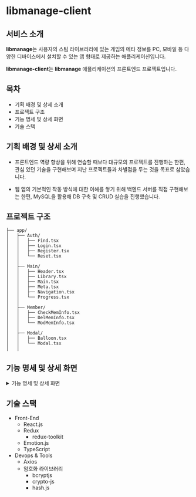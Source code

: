 # libmanage-client

## 서비스 소개
**libmanage**는 사용자의 스팀 라이브러리에 있는 게임의 메타 정보를 PC, 모바일 등 다양한 디바이스에서 설치할 수 있는 앱 형태로 제공하는 애플리케이션입니다.

**libmanage-client**는 **libmanage** 애플리케이션의 프론트엔드 프로젝트입니다.

## 목차
* 기획 배경 및 상세 소개
* 프로젝트 구조
* 기능 명세 및 상세 화면
* 기술 스택

## 기획 배경 및 상세 소개
* 프론트엔드 역량 향상을 위해 연습할 때보다 대규모의 프로젝트를 진행하는 한편, 관심 있던 기술을 구현해보며 지난 프로젝트들과 차별점을 두는 것을 목표로 삼았습니다.

* 웹 앱의 기본적인 작동 방식에 대한 이해를 쌓기 위해 백엔드 서버를 직접 구현해보는 한편, MySQL을 활용해 DB 구축 및 CRUD 실습을 진행했습니다.

## 프로젝트 구조
```
├── app/
│   ├── Auth/
│   │   ├── Find.tsx
│   │   ├── Login.tsx
│   │   ├── Register.tsx
│   │   └── Reset.tsx
│   │
│   ├── Main/
│   │   ├── Header.tsx
│   │   ├── Library.tsx
│   │   ├── Main.tsx
│   │   ├── Meta.tsx
│   │   ├── Navigation.tsx
│   │   └── Progress.tsx
│   │
│   ├── Member/
│   │   ├── CheckMemInfo.tsx
│   │   ├── DelMemInfo.tsx
│   │   └── ModMemInfo.tsx
│   │
│   ├── Modal/
│   │   ├── Balloon.tsx
│   │   └── Modal.tsx
│   │
```

## 기능 명세 및 상세 화면
<details markdown="1">
	<summary>기능 명세 및 상세 화면</summary>
	<details>
		<summary>기본 화면</summary>
		_기본 화면 이미지_
	</details>
	<details>
		<summary>로그인</summary>
		* DB 데이터와의 대조를 통한 **로그인** 기능
		* 임의의 사용자 정보 생성을 통한 **게스트 로그인** 기능
		* 로그인 없이 사용할 수 있는 **오프라인으로 접속** 기능
		_로그인 이미지_
	</details>
	<details>
		<summary>사용자 정보 관리</summary>
		<details>
			<summary>회원가입</summary>
			내용
		</details>
		<details>
			<summary>아이디/비밀번호 찾기</summary>
			내용
		</details>
		<details>
			<summary>회원정보 수정</summary>
			내용
		</details>
		<details>
			<summary>회원 탈퇴</summary>
			내용
		</details>
	</details>
	<details>
		<summary>테스트</summary>
	</details>
</details>

## 기술 스택
* Front-End
	* React.js
	* Redux
		* redux-toolkit
	* Emotion.js
	* TypeScript
* Devops & Tools
	* Axios
	* 암호화 라이브러리
		* bcryptjs
		* crypto-js
		* hash.js

